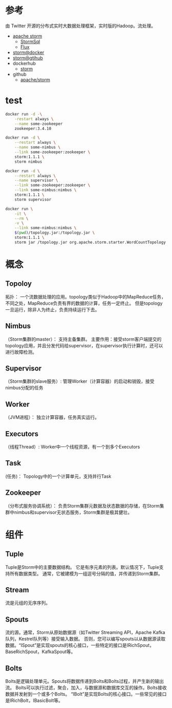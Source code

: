 

# 参考

由 Twitter 开源的分布式实时大数据处理框架，实时版的Hadoop。流处理。

- [apache storm](http://storm.apache.org)
  - [StormSql](https://storm.apache.org/releases/2.4.0/storm-sql-reference.html)
  - [Flux](https://storm.apache.org/releases/2.4.0/flux.html)
- [storm@docker](https://hub.docker.com/_/storm/)
- [storm@gtihub](https://github.com/apache/storm/)
- dockerhub
  - [storm](https://hub.docker.com/_/storm)
- github
  - [apache/storm](https://github.com/apache/storm)


# test

```bash
docker run -d -\
    -restart always \
    --name some-zookeeper
    zookeeper:3.4.10

docker run -d \
    --restart always \
    --name some-nimbus \
    --link some-zookeeper:zookeeper \
    storm:1.1.1 \
    storm nimbus

docker run -d \
    --restart always \
    --name supervisor \
    --link some-zookeeper:zookeeper \
    --link some-nimbus:nimbus \
    storm:1.1.1 \
    storm supervisor

docker run \
    -it \
    --rm \
    -v \
    --link some-nimbus:nimbus \
    $(pwd)/topology.jar:/topology.jar \
    storm:1.1.1 \
    storm jar /topology.jar org.apache.storm.starter.WordCountTopology topology
```
# 概念

## Topoloy
拓扑： 一个流数据处理的应用。topology类似于Hadoop中的MapReduce任务，不同之处，MapReduce负责有界的数据的计算，任务一定终止。
但是topology一旦运行，除非人为终止，负责持续运行下去。

## Nimbus
（Storm集群的master）： 支持主备集群。
主要作用：接受storm客户端提交的topology应用，并且分发代码给supervisor，在supervisor执行计算时，还可以进行故障检测。

## Supervisor
（Storm集群的slave服务）: 管理Worker（计算容器）的启动和销毁，接受nimbus分配的任务

## Worker
（JVM进程）： 独立计算容器，任务真实运行。


## Executors
（线程Thread）: Worker中一个线程资源，有一个到多个Executors
## Task
(任务)： Topology中的一个计算单元，支持并行Task
## Zookeeper
（分布式服务协调系统）： 负责Storm集群元数据及状态数据的存储，在Storm集群中nimbus和supervisor无状态服务，Storm集群是极其健壮。


# 组件

## Tuple
Tuple是Storm中的主要数据结构。
它是有序元素的列表。默认情况下，Tuple支持所有数据类型。
通常，它被建模为一组逗号分隔的值，并传递到Storm集群。

## Stream
流是元组的无序序列。

## Spouts
流的源。通常，Storm从原始数据源（如Twitter Streaming API，Apache Kafka队列，Kestrel队列等）接受输入数据。
否则，您可以编写spouts以从数据源读取数据。“ISpout”是实现spouts的核心接口，一些特定的接口是IRichSpout，BaseRichSpout，KafkaSpout等。

## Bolts
Bolts是逻辑处理单元。Spouts将数据传递到Bolts和Bolts过程，并产生新的输出流。
Bolts可以执行过滤，聚合，加入，与数据源和数据库交互的操作。Bolts接收数据并发射到一个或多个Bolts。
“IBolt”是实现Bolts的核心接口。一些常见的接口是IRichBolt，IBasicBolt等。


